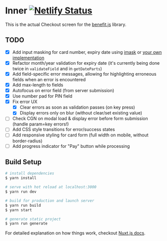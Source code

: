 # Inner [![Netlify Status](https://api.netlify.com/api/v1/badges/2690825e-a238-45de-9cf4-5749165dc1a3/deploy-status)](https://app.netlify.com/sites/benefitjs-checkout/deploys)

This is the actual Checkout screen for the [benefit.js](https://github.com/benefit-js/benefit-js) library.

## TODO

- [x] Add input masking for card number, expiry date using [imask](https://github.com/uNmAnNeR/imaskjs/tree/master/packages/vue-imask) or [your own implementation](https://stackoverflow.com/a/55010378/2022751)
- [x] Refactor month/year validation for expiry date (it's currently being done twice in `validateField` and in `getDateParts`)
- [x] Add field-specific error messages, allowing for highlighting erroneous fields when an error is encountered
- [x] Add max-length to fields
- [x] Autofocus on error field (from server submission)
- [x] Use number pad for PIN field
- [x] Fix error UX
  - [x] Clear errors as soon as validation passes (on key press)
  - [x] Display errors only on blur (without clear/set existing value)
- [ ] Check CGN on modal load & display error before form submission (handle param=key errors!)
- [ ] Add CSS style transitions for error/success states
- [ ] Add responsive styling for card form (full width on mobile, without border-radius)
- [ ] Add progress indicator for "Pay" button while processing

## Build Setup


```bash
# install dependencies
$ yarn install

# serve with hot reload at localhost:3000
$ yarn run dev

# build for production and launch server
$ yarn run build
$ yarn start

# generate static project
$ yarn run generate
```

For detailed explanation on how things work, checkout [Nuxt.js docs](https://nuxtjs.org).
